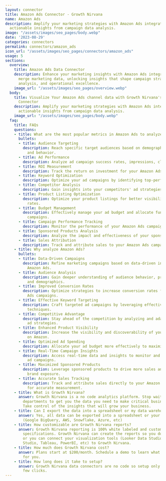 ```yaml
---
layout: connector
title: Amazon Ads Connector - Growth Nirvana
name: Amazon Ads
description: Amplify your marketing strategies with Amazon Ads integration, gaining
  actionable insights from campaign data analysis.
image: "/assets/images/seo_pages/body.webp"
date: '2023-08-29'
categories: connectors
permalink: connectors/amazon_ads
icon_url: "/assets/images/seo_pages/connectors/amazon_ads"
usage: 5
sections:
  overview:
    title: Amazon Ads Data Connector
    description: Enhance your marketing insights with Amazon Ads integration. Seamlessly
      merge marketing data, unlocking insights that shape campaign strategies, lead
      analysis, and operational excellence.
    image_url: "/assets/images/seo_pages/overview.webp"
  body:
    title: Visualize Your Amazon Ads channel data with Growth Nirvana's Amazon Ads
      Connector
    description: Amplify your marketing strategies with Amazon Ads integration, gaining
      actionable insights from campaign data analysis.
    image_url: "/assets/images/seo_pages/body.webp"
  faq:
    title: FAQs
    questions:
    - title: What are the most popular metrics in Amazon Ads to analyze?
      bullets:
      - title: Audience Targeting
        description: Reach specific target audiences based on demographics, interests,
          and behavior.
      - title: Ad Performance
        description: Analyze ad campaign success rates, impressions, clicks, and conversions.
      - title: ROI Measurement
        description: Track the return on investment for your Amazon Ads campaigns.
      - title: Keyword Optimization
        description: Optimize your ad campaigns by identifying top-performing keywords.
      - title: Competitor Analysis
        description: Gain insights into your competitors' ad strategies and performance.
      - title: Product Listing Optimization
        description: Optimize your product listings for better visibility and conversion
          rates.
      - title: Budget Management
        description: Effectively manage your ad budget and allocate funds to top-performing
          campaigns.
      - title: Campaign Performance Tracking
        description: Monitor the performance of your Amazon Ads campaigns in real-time.
      - title: Sponsored Products Analysis
        description: Analyze the impact and effectiveness of your sponsored products.
      - title: Sales Attribution
        description: Track and attribute sales to your Amazon Ads campaigns.
    - title: Why analyze Amazon Ads?
      bullets:
      - title: Data-Driven Campaigns
        description: Refine marketing campaigns based on data-driven insights from
          Amazon Ads.
      - title: Audience Analysis
        description: Gain deeper understanding of audience behavior, preferences,
          and demographics.
      - title: Improved Conversion Rates
        description: Optimize strategies to increase conversion rates for your Amazon
          Ads campaigns.
      - title: Effective Keyword Targeting
        description: Craft targeted ad campaigns by leveraging effective keyword targeting
          techniques.
      - title: Competitive Advantage
        description: Stay ahead of the competition by analyzing and adapting to their
          ad strategies.
      - title: Enhanced Product Visibility
        description: Increase the visibility and discoverability of your products
          on Amazon.
      - title: Optimized Ad Spending
        description: Allocate your ad budget more effectively to maximize your ROI.
      - title: Real-Time Campaign Insights
        description: Access real-time data and insights to monitor and optimize your
          ad campaigns.
      - title: Maximized Sponsored Products
        description: Leverage sponsored products to drive more sales and increase
          brand exposure.
      - title: Accurate Sales Tracking
        description: Track and attribute sales directly to your Amazon Ads campaigns
          for accurate measurement.
    - title: What is Growth Nirvana?
      answer: Growth Nirvana is a no code analytics platform. Stop waiting for other
        departments to get you the data you need to make critical business decisions.
        Take control of the insights that will grow your business.
    - title: Can I export the data into a spreadsheet or my data warehouse?
      answer: Yes, all data can be exported into a spreadsheet or your data warehouse
        (Google BigQuery, AWS, Snowflake, Azure, etc)
    - title: How customizable are Growth Nirvana reports?
      answer: Growth Nirvana reporting is 100% white labeled and customized to your
        specifications. Growth Nirvana can create the reports so you don’t have to
        or you can connect your visualization tools (Looker Data Studio/Google Data
        Studio, Tableau, PowerBI, etc) to Growth Nirvana.
    - title: How much does Growth Nirvana cost?
      answer: Plans start at $200/month. Schedule a demo to learn what plan is best
        for you.
    - title: How long does it take to setup?
      answer: Growth Nirvana data connectors are no code so setup only requires a
        few clicks.
---
```


